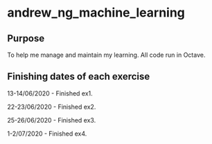 # andrew_ng_machine_learning

## Purpose

To help me manage and maintain my learning. All code run in Octave.

## Finishing dates of each exercise
13-14/06/2020 - Finished ex1.
 
22-23/06/2020 - Finished ex2.

25-26/06/2020 - Finished ex3.

1-2/07/2020 - Finished ex4.